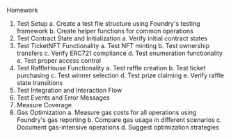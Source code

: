 Homework
1. Test Setup
    a. Create a test file structure using Foundry's testing framework
    b. Create helper functions for common operations
2. Test Contract State and Initialization
    a. Verify initial contract states
3. Test TicketNFT Functionality
    a. Test NFT minting
    b. Test ownership transfers
    c. Verify ERC721 compliance
    d. Test enumeration functionality
    e. Test proper access control
4. Test RaffleHouse Functionality
    a. Test raffle creation
    b. Test ticket purchasing
    c. Test winner selection
    d. Test prize claiming
    e. Verify raffle state transitions
5. Test Integration and Interaction Flow
6. Test Events and Error Messages
7. Measure Coverage
8. Gas Optimization
    a. Measure gas costs for all operations using Foundry's gas reporting
    b. Compare gas usage in different scenarios
    c. Document gas-intensive operations
    d. Suggest optimization strategies